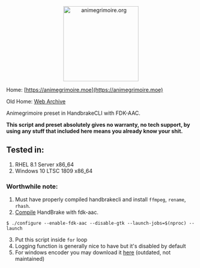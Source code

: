 <div align="center">
<a href="https://animegrimoire.moe">
<img src="https://i.ibb.co/njzy67z/Animegrimoire-moe.png" alt="animegrimoire.org" height="200" width="200"</img>
</a>
</div>

Home: [https://animegrimoire.moe](https://animegrimoire.moe)<br> 

Old Home: [Web Archive](http://web.archive.org/web/20200203143744/https://animegrimoire.org/showthread.php?tid=1119)

Animegrimoire preset in HandbrakeCLI with FDK-AAC.

**This script and preset absolutely gives no warranty, no tech support, by using any stuff that included here means you already know your shit.**

## Tested in:
1. RHEL 8.1 Server x86_64
2. Windows 10 LTSC 1809 x86_64

### Worthwhile note:
1. Must have properly compiled handbrakecli and install `ffmpeg`, `rename`, `rhash`.
2. [Compile](https://handbrake.fr/docs/en/latest/developer/build-linux.html) HandBrake with fdk-aac.
```
$ ./configure --enable-fdk-aac --disable-gtk --launch-jobs=$(nproc) --launch
```
3. Put this script inside `for` loop
4. Logging function is generally nice to have but it's disabled by default
5. For windows encoder you may download it [here](https://animegrimoire.moe/download/link/windows-encoder) (outdated, not maintained)



